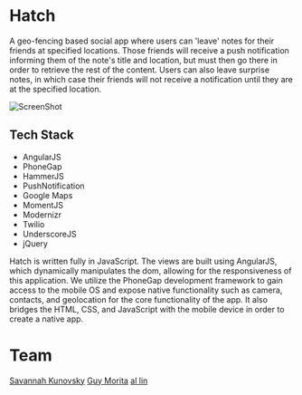 # Hatch #
A geo-fencing based social app where users can 'leave' notes for their friends at specified locations. Those friends will receive a push notification informing them of the note's title and location, but must then go there in order to retrieve the rest of the content. Users can also leave surprise notes, in which case their friends will not receive a notification until they are at the specified location.

![ScreenShot](https://raw.github.com/cmdoptesc/hatch/screenshots/hatch-screenshots.png)

## Tech Stack ##
* AngularJS
* PhoneGap
* HammerJS
* PushNotification
* Google Maps
* MomentJS
* Modernizr
* Twilio
* UnderscoreJS
* jQuery

Hatch is written fully in JavaScript. The views are built using AngularJS, which dynamically manipulates the dom, allowing for the responsiveness of this application. We utilize the PhoneGap development framework to gain access to the mobile OS and expose native functionality such as camera, contacts, and geolocation for the core functionality of the app. It also bridges the HTML, CSS, and JavaScript with the mobile device in order to create a native app.
# Team #
[Savannah Kunovsky](https://github.com/sekunovsky)
[Guy Morita](https://github.com/guymorita)
[al lin](https://github.com/cmdoptesc)